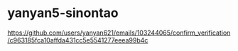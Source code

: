 # yanyan5-sinontao
https://github.com/users/yanyan621/emails/103244065/confirm_verification/c963185fca10affda431cc5e5541277eeea99b4c
